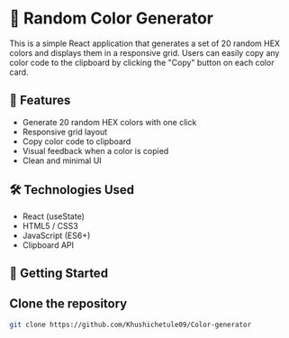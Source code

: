 # 🎨 Random Color Generator

This is a simple React application that generates a set of 20 random HEX colors and displays them in a responsive grid. Users can easily copy any color code to the clipboard by clicking the "Copy" button on each color card.

## 🔧 Features

- Generate 20 random HEX colors with one click
- Responsive grid layout
- Copy color code to clipboard
- Visual feedback when a color is copied
- Clean and minimal UI

## 🛠️ Technologies Used

- React (useState)
- HTML5 / CSS3
- JavaScript (ES6+)
- Clipboard API

## 🚀 Getting Started

## Clone the repository
```bash
git clone https://github.com/Khushichetule09/Color-generator
